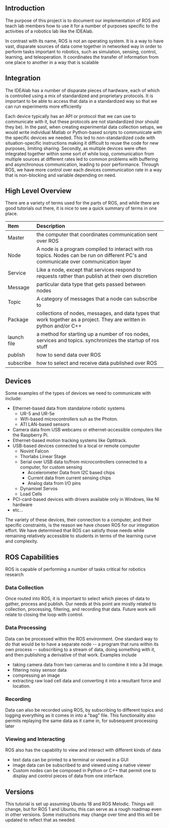 ---
---

## Introduction

The purpose of this project is to document our implementation of ROS and teach lab members how to use it for a number of purposes specific to the activities of a robotics lab like the IDEAlab.

In contrast with its name, ROS is not an operating system.  It is a way to have vast, disparate sources of data come together in networked way in order to perform tasks important to robotics, such as simulation, sensing, control, learning, and teleoperation.  It coordinates the transfer of information from one place to another in a way that is scalable

## Integration

The IDEAlab has a number of disparate pieces of hardware, each of which is controlled using a mix of standardized and proprietary protocols.  It is important to be able to access that data in a standardized way so that we can run experiments more efficiently

Each device typically has an API or protocol that we can use to communicate with it, but these protocols are not standardized (nor should they be).  In the past, when creating experimental data collection setups, we would write individual Matlab or Python-based scripts to communicate with the specific devices we needed. This led to non-standardized code with situation-specific instructions making it difficult to reuse the code for new purposes, limiting sharing. Secondly, as multiple devices were often integrated together within some sort of while loop, communication from multiple sources at different rates led to common problems with buffering and asynchronous communication, leading to poor performance.  Through ROS, we have more control over each devices communication rate in a way that is non-blocking and variable depending on need.

## High Level Overview

There are a variety of terms used for the parts of ROS, and while there are good tutorials out there, it is nice to see a quick summary of terms in one place.

| Item        | Description                                                                                                                            |
|:------------|:---------------------------------------------------------------------------------------------------------------------------------------|
| Master      | the computer that coordinates communication sent over ROS                                                                              |
| Node        | A node is a program compiled to interact with ros topics.  Nodes can be run on different PC's and communicate over communication layer |
| Service     | Like a node, except that services respond to requests rather than publish at their own discretion                                      |
| Message     | particular data type that gets passed between nodes                                                                                    |
| Topic       | A category of messages that a node can subscribe to                                                                                    |
| Package     | collections of nodes, messages, and data types that work together as a project.  They are written in python and/or C++                 |
| launch file | a method for starting up a number of ros nodes, services and topics. synchronizes the startup of ros stuff                             |
| publish     | how to send data over ROS                                                                                                              |
| subscribe   | how to select and receive data published over ROS                                                                                      |

## Devices

Some examples of the types of devices we need to communicate with include:

* Ethernet-based data from standalone robotic systems
    * UR-5 and UR-5e
    * Wifi-based microcontrollers suh as the Photon.
    * ATI LAN-based sensors
* Camera data from USB webcams or ethernet-accessible computers like the Raspberry Pi.
* Ethernet-based motion tracking systems like Optitrack.
* USB-based devices connected to a local or remote computer
    * Novint Falcon
    * Thorlabs Linear Stage
    * Serial over USB data to/from microcontrollers connected to a computer, for custom sensing
        * Accelerometer Data from I2C based chips
        * Current data from current sensing chips
        * Analog data from I/O pins
    * Dynamixel Servos
    * Load Cells
* PCI-card-based devices with drivers available only in Windows, like NI hardware
* etc...

The variety of these devices, their connection to a computer, and their specific constraints, is the reason we have chosen ROS for our integration effort.  We have determined that ROS can satisfy those needs while remaining relatively accessible to students in terms of the learning curve and complexity.

## ROS Capabilities

ROS is capable of performing a number of tasks critical for robotics research

### Data Collection

Once routed into ROS, it is important to select which pieces of data to gather, process and publish.  Our needs at this point are mostly related to collection, processing, filtering, and recording that data.  Future work will relate to closing the loop with control.

### Data Processing

Data can be processed within the ROS environment.  One standard way to do that would be to have a separate node -- a program that runs within its own process -- subscribing to a stream of data, doing something with it, and then publishing a derivative of that work.  Examples include

* taking camera data from two cameras and to combine it into a 3d image.
* filtering noisy sensor data
* compressing an image
* extracting raw load cell data and converting it into a resultant force and location.

### Recording

Data can also be recorded using ROS, by subscribing to different topics and logging everything as it comes in into a "bag" file.  This functionality also permits replaying the same data as it came in, for subsequent processing later

### Viewing and Interacting

ROS also has the capability to view and interact with different kinds of data

* text data can be printed to a terminal or viewed in a GUI
* image data can be subscribed to and viewed using a native viewer
* Custom nodes can be composed in Python or C++ that permit one to display and control pieces of data from one interface.

## Versions

This tutorial is set up assuming Ubuntu 18 and ROS Melodic.  Things will change, but for ROS 1 and Ubuntu, this can serve as a rough roadmap even in other versions.  Some instructions may change over time and this will be updated to reflect that as needed.

